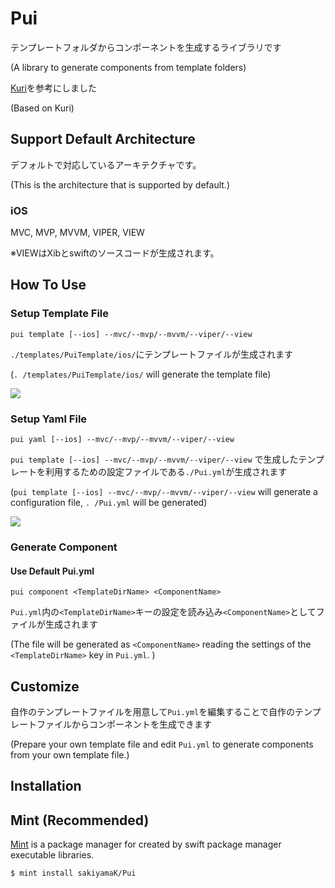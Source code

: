 
# Pui

テンプレートフォルダからコンポーネントを生成するライブラリです

(A library to generate components from template folders)

[Kuri](https://github.com/bannzai/Kuri)を参考にしました

(Based on Kuri)

## Support Default Architecture
デフォルトで対応しているアーキテクチャです。

(This is the architecture that is supported by default.)

### iOS
MVC, MVP, MVVM, VIPER, VIEW

※VIEWはXibとswiftのソースコードが生成されます。

## How To Use

### Setup Template File
```
pui template [--ios] --mvc/--mvp/--mvvm/--viper/--view
```

`./templates/PuiTemplate/ios/`にテンプレートファイルが生成されます

(`. /templates/PuiTemplate/ios/` will generate the template file)

<img src="https://i.gyazo.com/d3673cc0d121e4dc3194e30137e92886.png">


### Setup Yaml File
```
pui yaml [--ios] --mvc/--mvp/--mvvm/--viper/--view
```

`pui template [--ios] --mvc/--mvp/--mvvm/--viper/--view` で生成したテンプレートを利用するための設定ファイルである`./Pui.yml`が生成されます

(`pui template [--ios] --mvc/--mvp/--mvvm/--viper/--view` will generate a configuration file, `. /Pui.yml` will be generated)

<img src="https://i.gyazo.com/a30ca6c7270c4fb7fd3f1338ed675f9f.png">

### Generate Component

#### Use Default Pui.yml

```
pui component <TemplateDirName> <ComponentName>
```

`Pui.yml`内の`<TemplateDirName>`キーの設定を読み込み`<ComponentName>`としてファイルが生成されます

(The file will be generated as `<ComponentName>` reading the settings of the `<TemplateDirName>` key in `Pui.yml`.
)
## Customize

自作のテンプレートファイルを用意して`Pui.yml`を編集することで自作のテンプレートファイルからコンポーネントを生成できます

(Prepare your own template file and edit `Pui.yml` to generate components from your own template file.)

## Installation

## Mint (Recommended)
[Mint](https://github.com/yonaskolb/Mint) is a package manager for created by swift package manager executable libraries. 

`$ mint install sakiyamaK/Pui`
